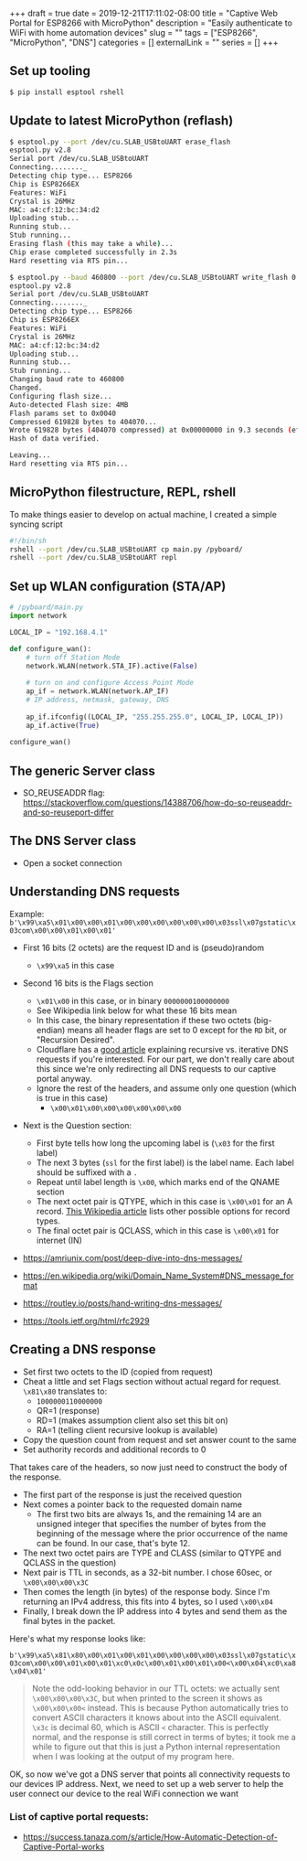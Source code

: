 +++ 
draft = true
date = 2019-12-21T17:11:02-08:00
title = "Captive Web Portal for ESP8266 with MicroPython"
description = "Easily authenticate to WiFi with home automation devices"
slug = "" 
tags = ["ESP8266", "MicroPython", "DNS"]
categories = []
externalLink = ""
series = []
+++

## Set up tooling

```sh
$ pip install esptool rshell
```

## Update to latest MicroPython (reflash)

```sh
$ esptool.py --port /dev/cu.SLAB_USBtoUART erase_flash
esptool.py v2.8
Serial port /dev/cu.SLAB_USBtoUART
Connecting........_
Detecting chip type... ESP8266
Chip is ESP8266EX
Features: WiFi
Crystal is 26MHz
MAC: a4:cf:12:bc:34:d2
Uploading stub...
Running stub...
Stub running...
Erasing flash (this may take a while)...
Chip erase completed successfully in 2.3s
Hard resetting via RTS pin...
```

```sh
$ esptool.py --baud 460800 --port /dev/cu.SLAB_USBtoUART write_flash 0 esp8266-20191220-v1.12.bin
esptool.py v2.8
Serial port /dev/cu.SLAB_USBtoUART
Connecting........_
Detecting chip type... ESP8266
Chip is ESP8266EX
Features: WiFi
Crystal is 26MHz
MAC: a4:cf:12:bc:34:d2
Uploading stub...
Running stub...
Stub running...
Changing baud rate to 460800
Changed.
Configuring flash size...
Auto-detected Flash size: 4MB
Flash params set to 0x0040
Compressed 619828 bytes to 404070...
Wrote 619828 bytes (404070 compressed) at 0x00000000 in 9.3 seconds (effective 534.0 kbit/s)...
Hash of data verified.

Leaving...
Hard resetting via RTS pin...
```

## MicroPython filestructure, REPL, rshell

To make things easier to develop on actual machine, I created a simple syncing script

```sh
#!/bin/sh
rshell --port /dev/cu.SLAB_USBtoUART cp main.py /pyboard/
rshell --port /dev/cu.SLAB_USBtoUART repl
```

## Set up WLAN configuration (STA/AP)

```python
# /pyboard/main.py
import network

LOCAL_IP = "192.168.4.1"

def configure_wan():
    # turn off Station Mode
    network.WLAN(network.STA_IF).active(False)
    
    # turn on and configure Access Point Mode
    ap_if = network.WLAN(network.AP_IF)
    # IP address, netmask, gateway, DNS
    
    ap_if.ifconfig((LOCAL_IP, "255.255.255.0", LOCAL_IP, LOCAL_IP))
    ap_if.active(True)
  
configure_wan()
```

## The generic Server class
- SO_REUSEADDR flag: https://stackoverflow.com/questions/14388706/how-do-so-reuseaddr-and-so-reuseport-differ



## The DNS Server class

- Open a socket connection

## Understanding DNS requests

Example:
`b'\x99\xa5\x01\x00\x00\x01\x00\x00\x00\x00\x00\x00\x03ssl\x07gstatic\x03com\x00\x00\x01\x00\x01'`

- First 16 bits (2 octets) are the request ID and is (pseudo)random
  - `\x99\xa5` in this case
- Second 16 bits is the Flags section
  - `\x01\x00` in this case, or in binary `0000000100000000`
  - See Wikipedia link below for what these 16 bits mean
  - In this case, the binary representation if these two octets (big-endian) means all header flags are set to 0 except for the `RD` bit, or "Recursion Desired".
  - Cloudflare has a [good article](https://www.cloudflare.com/learning/dns/what-is-recursive-dns/) explaining recursive vs. iterative DNS requests if you're interested. For our part, we don't really care about this since we're only redirecting all DNS requests to our captive portal anyway.
  - Ignore the rest of the headers, and assume only one question (which is true in this case)
    - `\x00\x01\x00\x00\x00\x00\x00\x00`
- Next is the Question section:
  - First byte tells how long the upcoming label is (`\x03` for the first label)
  - The next 3 bytes (`ssl` for the first label) is the label name. Each label should be suffixed with a `.`
  - Repeat until label length is `\x00`, which marks end of the QNAME section
  - The next octet pair is QTYPE, which in this case is `\x00\x01` for an A record. [This Wikipedia article](https://en.wikipedia.org/wiki/List_of_DNS_record_types) lists other possible options for record types.
  - The final octet pair is QCLASS, which in this case is `\x00\x01` for internet (IN)

- https://amriunix.com/post/deep-dive-into-dns-messages/
- https://en.wikipedia.org/wiki/Domain_Name_System#DNS_message_format
- https://routley.io/posts/hand-writing-dns-messages/
- https://tools.ietf.org/html/rfc2929


## Creating a DNS response

- Set first two octets to the ID (copied from request)
- Cheat a little and set Flags section without actual regard for request. `\x81\x80` translates to:
  - `1000000110000000`
  - QR=1 (response)
  - RD=1 (makes assumption client also set this bit on)
  - RA=1 (telling client recursive lookup is available)
- Copy the question count from request and set answer count to the same
- Set authority records and additional records to 0

That takes care of the headers, so now just need to construct the body of the response. 
- The first part of the response is just the received question
- Next comes a pointer back to the requested domain name
  - The first two bits are always 1s, and the remaining 14 are an unsigned integer that specifies the number of bytes from the beginning of the message where the prior occurrence of the name can be found. In our case, that's byte 12.
- The next two octet pairs are TYPE and CLASS (similar to QTYPE and QCLASS in the question)
- Next pair is TTL in seconds, as a 32-bit number. I chose 60sec, or `\x00\x00\x00\x3C`
- Then comes the length (in bytes) of the response body. Since I'm returning an IPv4 address, this fits into 4 bytes, so I used `\x00\x04`
- Finally, I break down the IP address into 4 bytes and send them as the final bytes in the packet.

Here's what my response looks like:

`b'\x99\xa5\x81\x80\x00\x01\x00\x01\x00\x00\x00\x00\x03ssl\x07gstatic\x03com\x00\x00\x01\x00\x01\xc0\x0c\x00\x01\x00\x01\x00<\x00\x04\xc0\xa8\x04\x01'
`

>Note the odd-looking behavior in our TTL octets: we actually sent `\x00\x00\x00\x3C`, but when printed to the screen it shows as `\x00\x00\x00<` instead. This is because Python automatically tries to convert ASCII characters it knows about into the ASCII equivalent. `\x3c` is decimal 60, which is ASCII `<` character. This is perfectly normal, and the response is still correct in terms of bytes; it took me a while to figure out that this is just a Python internal representation when I was looking at the output of my program here.

OK, so now we've got a DNS server that points all connectivity requests to our devices IP address. Next, we need to set up a web server to help the user connect our device to the real WiFi connection we want

### List of captive portal requests:

- https://success.tanaza.com/s/article/How-Automatic-Detection-of-Captive-Portal-works

